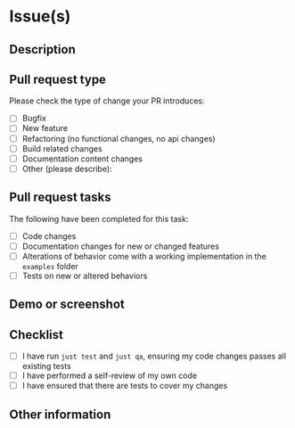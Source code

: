 # Issue(s)

<!-- A link to an issue(s) on GitHub. If there isn't an issue(s), remove this section. -->
<!-- Note: Oversized pull requests will be requested to be broken up by the maintainers. -->

## Description

<!-- A summary of the changes made. -->
<!-- Add any links to other issues or secondary material. --> 

## Pull request type
<!-- Please try to limit your pull request to one type, submit multiple pull requests if needed. -->

Please check the type of change your PR introduces:

- [ ] Bugfix
- [ ] New feature
- [ ] Refactoring (no functional changes, no api changes)
- [ ] Build related changes
- [ ] Documentation content changes
- [ ] Other (please describe):

## Pull request tasks

The following have been completed for this task:

- [ ] Code changes
- [ ] Documentation changes for new or changed features
- [ ] Alterations of behavior come with a working implementation in the `examples` folder
- [ ] Tests on new or altered behaviors

## Demo or screenshot

<!-- If possible, link to a demo or screenshot of your change. -->
<!-- If not possible, remove this section. -->

## Checklist
<!-- Go over all the following points, and put an `x` in all the boxes that apply -->

- [ ] I have run `just test` and `just qa`, ensuring my code changes passes all existing tests
- [ ] I have performed a self-review of my own code
- [ ] I have ensured that there are tests to cover my changes

## Other information

<!-- If possible, link to a demo or screenshot of your change -->